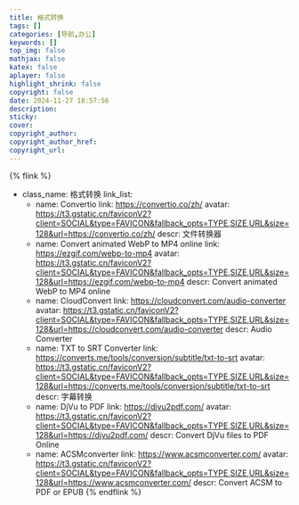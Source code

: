 ```yaml
---
title: 格式转换
tags: []
categories: [导航,办公]
keywords: []
top_img: false
mathjax: false
katex: false
aplayer: false
highlight_shrink: false
copyright: false
date: 2024-11-27 18:57:56
description:
sticky:
cover:
copyright_author:
copyright_author_href:
copyright_url:
---
```



{% flink %}
- class_name:  格式转换
  link_list:
    - name: Convertio
      link: https://convertio.co/zh/
      avatar: https://t3.gstatic.cn/faviconV2?client=SOCIAL&type=FAVICON&fallback_opts=TYPE,SIZE,URL&size=128&url=https://convertio.co/zh/
      descr: 文件转换器
    - name: Convert animated WebP to MP4 online
      link: https://ezgif.com/webp-to-mp4
      avatar: https://t3.gstatic.cn/faviconV2?client=SOCIAL&type=FAVICON&fallback_opts=TYPE,SIZE,URL&size=128&url=https://ezgif.com/webp-to-mp4
      descr: Convert animated WebP to MP4 online
    - name: CloudConvert
      link: https://cloudconvert.com/audio-converter
      avatar: https://t3.gstatic.cn/faviconV2?client=SOCIAL&type=FAVICON&fallback_opts=TYPE,SIZE,URL&size=128&url=https://cloudconvert.com/audio-converter
      descr: Audio Converter
    - name: TXT to SRT Converter
      link: https://converts.me/tools/conversion/subtitle/txt-to-srt
      avatar: https://t3.gstatic.cn/faviconV2?client=SOCIAL&type=FAVICON&fallback_opts=TYPE,SIZE,URL&size=128&url=https://converts.me/tools/conversion/subtitle/txt-to-srt
      descr: 字幕转换
    - name: DjVu to PDF
      link: https://djvu2pdf.com/
      avatar: https://t3.gstatic.cn/faviconV2?client=SOCIAL&type=FAVICON&fallback_opts=TYPE,SIZE,URL&size=128&url=https://djvu2pdf.com/
      descr: Convert DjVu files to PDF Online
    - name: ACSMconverter
      link: https://www.acsmconverter.com/
      avatar: https://t3.gstatic.cn/faviconV2?client=SOCIAL&type=FAVICON&fallback_opts=TYPE,SIZE,URL&size=128&url=https://www.acsmconverter.com/
      descr: Convert ACSM to PDF or EPUB
{% endflink %}